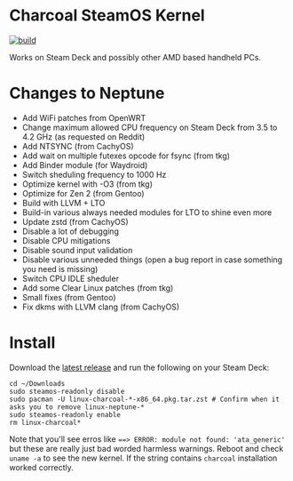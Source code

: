 # Charcoal SteamOS Kernel
[![build](https://github.com/V10lator/linux-charcoal/actions/workflows/push.yml/badge.svg)](https://github.com/V10lator/linux-charcoal/actions)

Works on Steam Deck and possibly other AMD based handheld PCs.

# Changes to Neptune
- Add WiFi patches from OpenWRT
- Change maximum allowed CPU frequency on Steam Deck from 3.5 to 4.2 GHz (as requested on Reddit)
- Add NTSYNC (from CachyOS)
- Add wait on multiple futexes opcode for fsync (from tkg)
- Add Binder module (for Waydroid)
- Switch sheduling frequency to 1000 Hz
- Optimize kernel with -O3 (from tkg)
- Optimize for Zen 2 (from Gentoo)
- Build with LLVM + LTO
- Build-in various always needed modules for LTO to shine even more
- Update zstd (from CachyOS)
- Disable a lot of debugging
- Disable CPU mitigations
- Disable sound input validation
- Disable various unneeded things (open a bug report in case something you need is missing)
- Switch CPU IDLE sheduler
- Add some Clear Linux patches (from tkg)
- Small fixes (from Gentoo)
- Fix dkms with LLVM clang (from CachyOS)

# Install
Download the [latest release](https://github.com/V10lator/linux-charcoal/releases/latest) and run the following on your Steam Deck:
```
cd ~/Downloads
sudo steamos-readonly disable
sudo pacman -U linux-charcoal-*-x86_64.pkg.tar.zst # Confirm when it asks you to remove linux-neptune-*
sudo steamos-readonly enable
rm linux-charcoal*
```
Note that you'll see erros like `==> ERROR: module not found: 'ata_generic'` but these are really just bad worded harmless warnings.
Reboot and check `uname -a` to see the new kernel. If the string contains `charcoal` installation worked correctly.
